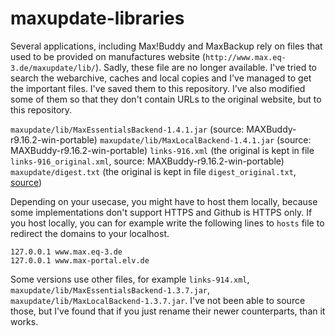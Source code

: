 # maxupdate-libraries

Several applications, including Max!Buddy and MaxBackup rely on files that used to be provided on manufactures website (`http://www.max.eq-3.de/maxupdate/lib/`).
Sadly, these file are no longer available. I've tried to search the webarchive, caches and local copies and I've managed to get the important files. I've saved them to this repository. I've also modified some of them so that they don't contain URLs to the original website, but to this repository.

`maxupdate/lib/MaxEssentialsBackend-1.4.1.jar` (source: MAXBuddy-r9.16.2-win-portable)
`maxupdate/lib/MaxLocalBackend-1.4.1.jar` (source: MAXBuddy-r9.16.2-win-portable)
`links-916.xml` (the original is kept in file `links-916_original.xml`, source: MAXBuddy-r9.16.2-win-portable)
`maxupdate/digest.txt` (the original is kept in file `digest_original.txt`, [source](https://web.archive.org/web/20130103235227/http://www.max-portal.elv.de:80/maxupdate/digest.txt))

Depending on your usecase, you might have to host them locally, because some implementations don't support HTTPS and Github is HTTPS only.
If you host locally, you can for example write the following lines to `hosts` file to redirect the domains to your localhost.

```
127.0.0.1 www.max.eq-3.de
127.0.0.1 www.max-portal.elv.de
```

Some versions use other files, for example `links-914.xml`, `maxupdate/lib/MaxEssentialsBackend-1.3.7.jar`, `maxupdate/lib/MaxLocalBackend-1.3.7.jar`.
I've not been able to source those, but I've found that if you just rename their newer counterparts, than it works.
